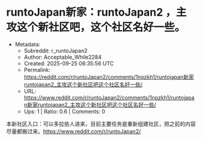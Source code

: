 # runtoJapan新家：runtoJapan2 ，主攻这个新社区吧，这个社区名好一些。

- Metadata:
  - Subreddit: r_runtoJapan2
  - Author: Acceptable_While2284
  - Created: 2025-09-25 06:35:56 UTC
  - Permalink: https://reddit.com/r/runtoJapan2/comments/1npzkh1/runtojapan新家runtojapan2_主攻这个新社区吧这个社区名好一些/
  - URL: https://www.reddit.com/r/runtoJapan2/comments/1npzkh1/runtojapan新家runtojapan2_主攻这个新社区吧这个社区名好一些/
  - Ups: 1 | Ratio: 0.6 | Comments: 0


本新社区入口：可以多拉些人进来，目前主要任务是重新组建社区，把之前的内容尽量都搬过来。<https://www.reddit.com/r/runtoJapan2/>

